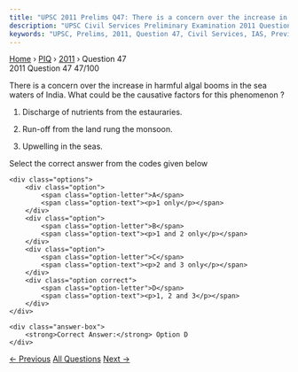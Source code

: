 ```yaml
---
title: "UPSC 2011 Prelims Q47: There is a concern over the increase in harmful algal booms..."
description: "UPSC Civil Services Preliminary Examination 2011 Question 47 with options and answer"
keywords: "UPSC, Prelims, 2011, Question 47, Civil Services, IAS, Previous Year Questions"
---
```


<nav class="breadcrumb">
    <a href="../../">Home</a>
    <span>›</span>
    <a href="../">PIQ</a>
    <span>›</span>
    <a href="./">2011</a>
    <span>›</span>
    <span>Question 47</span>
</nav>

<div class="question-header">
    <div class="question-meta">
        <span class="year-badge">2011</span>
        <span class="question-number">Question 47</span>
        <span class="progress">47/100</span>
    </div>
    <div class="progress-bar">
        <div class="progress-fill" style="width: 47.0%"></div>
    </div>
</div>

<div class="question-content">
    <div class="question-text">
        <p>There is a concern over the increase in harmful algal booms in the sea waters of India. What could be the causative factors for this phenomenon ?</p>
<ol>
<li>
<p>Discharge of nutrients from the estauraries.</p>
</li>
<li>
<p>Run-off from the land rung the monsoon.</p>
</li>
<li>
<p>Upwelling in the seas.</p>
</li>
</ol>
<p>Select the correct answer from the codes given below</p>
    </div>
    
    <div class="options">
        <div class="option">
            <span class="option-letter">A</span>
            <span class="option-text"><p>1 only</p></span>
        </div>
        <div class="option">
            <span class="option-letter">B</span>
            <span class="option-text"><p>1 and 2 only</p></span>
        </div>
        <div class="option">
            <span class="option-letter">C</span>
            <span class="option-text"><p>2 and 3 only</p></span>
        </div>
        <div class="option correct">
            <span class="option-letter">D</span>
            <span class="option-text"><p>1, 2 and 3</p></span>
        </div>
    </div>

    <div class="answer-box">
        <strong>Correct Answer:</strong> Option D
    </div>
</div>

<div class="question-nav">
    <a href="../q046-consider-the-following-1-right-to-education-2-righ/" class="nav-btn prev">← Previous</a>
    <a href="../" class="nav-btn center">All Questions</a>
    <a href="../q048-consider-the-following-1-photosynthesis-2-respirat/" class="nav-btn next">Next →</a>
</div>
